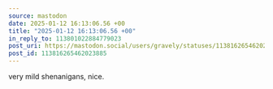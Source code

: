 ```yaml
---
source: mastodon
date: 2025-01-12 16:13:06.56 +00
title: "2025-01-12 16:13:06.56 +00"
in_reply_to: 113801022884779023
post_uri: https://mastodon.social/users/gravely/statuses/113816265462023885
post_id: 113816265462023885
---
```

very mild shenanigans, nice.


